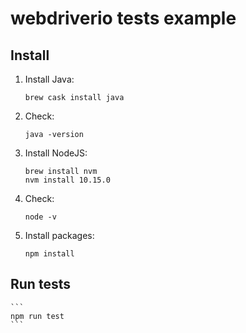 # webdriverio tests example

## Install
1. Install Java:
    ```
    brew cask install java
    ```
2. Check:
    ```
    java -version
    ```

2. Install NodeJS:
    ```
    brew install nvm
    nvm install 10.15.0
    ```

4. Check:
    ```
    node -v
    ```
3. Install packages:
    ```
    npm install
    ```

## Run tests
    ```
    npm run test
    ```
